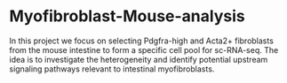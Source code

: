 # Myofibroblast-Mouse-analysis
In this project we focus on selecting Pdgfra-high and Acta2+ fibroblasts from the mouse intestine to form a specific cell pool for sc-RNA-seq. The idea is to investigate the heterogeneity and identify potential upstream signaling pathways relevant to intestinal myofibroblasts.
